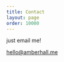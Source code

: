 ```yaml
---
title: Contact
layout: page
order: 10000
---
```


just email me!

<a href="mailto:hello@amberhall.me" style="text-decoration:underline">hello@amberhall.me</a>
